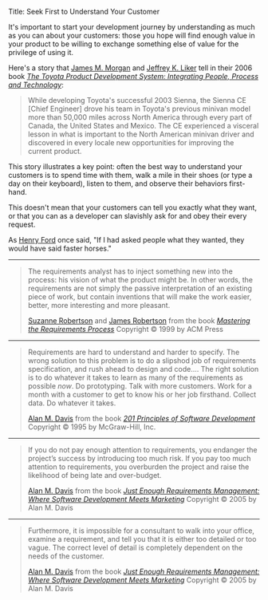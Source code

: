 Title: Seek First to Understand Your Customer

It's important to start your development journey by understanding as much as you can about your customers: those you hope will find enough value in your product to be willing to exchange something else of value for the privilege of using it.

Here's a story that [James M. Morgan][jm] and [Jeffrey K. Liker][jl] tell in their 2006 book <cite>[The Toyota Product Development System: Integrating People, Process and Technology][morgan-liker-2006]</cite>:

> While developing Toyota's successful 2003 Sienna, the Sienna CE [Chief Engineer] drove his team in Toyota's previous minivan model more than 50,000 miles across North America through every part of Canada, the United States and Mexico. The CE experienced a visceral lesson in what is important to the North American minivan driver and discovered in every locale new opportunities for improving the current product.

This story illustrates a key point: often the best way to understand your customers is to spend time with them, walk a mile in their shoes (or type a day on their keyboard), listen to them, and observe their behaviors first-hand.

This doesn't mean that your customers can tell you exactly what they want, or that you can as a developer can slavishly ask for and obey their every request.

As [Henry Ford][hf] once said, "If I had asked people what they wanted, they would have said faster horses."

----

<blockquote>
<p>
The requirements analyst has to inject something new into the process: his vision of what the product might be. In other words, the requirements are not simply the passive interpretation of an existing piece of work, but contain inventions that will make the work easier, better, more interesting and more pleasant.</p>

<footer>
<a href="http://en.wikipedia.org/wiki/Suzanne_Robertson">Suzanne Robertson</a> and <a href="http://en.wikipedia.org/wiki/James_Robertson">James Robertson</a> from the book <cite><a href="bibliography.html#robertson-1999">Mastering the Requirements Process</a></cite> Copyright &copy; 1999 by ACM Press
</footer>
</blockquote>

----

<blockquote>
<p>
Requirements are hard to understand and harder to specify. The wrong solution to this problem is to do a slipshod job of requirements specification, and rush ahead to design and code.... The right solution is to do whatever it takes to learn as many of the requirements as possible <em>now</em>. Do prototyping. Talk with more customers. Work for a month with a customer to get to know his or her job firsthand. Collect data. Do whatever it takes.</p>

<footer>
<a href="http://en.wikipedia.org/wiki/Alan_M._Davis">Alan M. Davis</a> from the book <cite><a href="bibliography.html#davis-1995">201 Principles of Software Development</a></cite> Copyright &copy; 1995 by McGraw-Hill, Inc.
</footer>
</blockquote>

----

<blockquote>
<p>
If you do not pay enough attention to requirements, you endanger the project&#8217;s success by introducing too much risk. If you pay too much attention to requirements, you overburden the project and raise the likelihood of being late and over-budget.</p>

<footer>
<a href="http://en.wikipedia.org/wiki/Alan_M._Davis">Alan M. Davis</a> from the book <cite><a href="bibliography.html#davis-2005">Just Enough Requirements Management: Where Software Development Meets Marketing</a></cite> Copyright &copy; 2005 by Alan M. Davis
</footer>
</blockquote>

----

<blockquote>
<p>
Furthermore, it is impossible for a consultant to walk into your office, examine a requirement, and tell you that it is either too detailed or too vague. The correct level of detail is completely dependent on the needs of the customer.</p>

<footer>
<a href="http://en.wikipedia.org/wiki/Alan_M._Davis">Alan M. Davis</a> from the book <cite><a href="bibliography.html#davis-2005">Just Enough Requirements Management: Where Software Development Meets Marketing</a></cite> Copyright &copy; 2005 by Alan M. Davis
</footer>
</blockquote>




[hf]: http://en.wikipedia.org/wiki/Henry_Ford
[jm]: http://en.wikipedia.org/wiki/James_M._Morgan
[jl]: http://en.wikipedia.org/wiki/Jeffrey_K._Liker
[morgan-liker-2006]: bibliography.html#morgan-liker-2006

